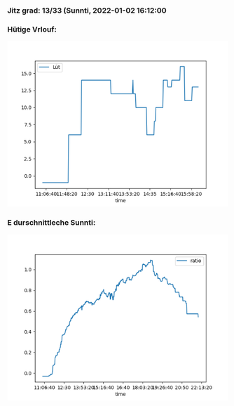 ### Jitz grad: 13/33 (Sunnti, 2022-01-02 16:12:00

### Hütige Vrlouf:
![Graph](Today.png)

### E durschnittleche Sunnti:
![Graph](Sunnti.png)